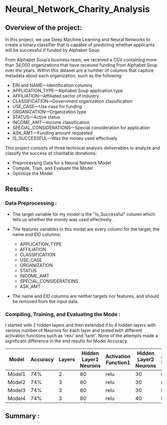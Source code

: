 # Neural_Network_Charity_Analysis

## Overview of the project:

In this project, we use Deep Machine Learning and Neural Networks to create a binary classifier that is capable of predicting whether applicants will be successful if funded by Alphabet Soup.

From Alphabet Soup’s business team, we received a CSV containing more than 34,000 organizations that have received funding from Alphabet Soup over the years. Within this dataset are a number of columns that capture metadata about each organization, such as the following:

-	EIN and NAME—Identification columns
-	APPLICATION_TYPE—Alphabet Soup application type
-	AFFILIATION—Affiliated sector of industry
-	CLASSIFICATION—Government organization classification
-	USE_CASE—Use case for funding
-	ORGANIZATION—Organization type
-	STATUS—Active status
-	INCOME_AMT—Income classification
-	SPECIAL_CONSIDERATIONS—Special consideration for application
-	ASK_AMT—Funding amount requested
-	IS_SUCCESSFUL—Was the money used effectively


This project consists of three technical analysis deliverables to analyze and classify the success of charitable donations:

- Preprocessing Data for a Neural Network Model
- Compile, Train, and Evaluate the Model
- Optimize the Model


## Results :

### Data Preprocessing :

-	The target variable for my model is the "Is_Successful" column which tells us whether the money was used effectively.
-	The features variables in this model are every column for the target, the name and EID columns:
       - APPLICATION_TYPE
       - AFFILIATION
       - CLASSIFICATION
       - USE_CASE
       - ORGANIZATION
       - STATUS
       - INCOME_AMT
       - SPECIAL_CONSIDERATIONS
       - ASK_AMT

-	The name and EID columns are neither targets nor features, and should be removed from the input data.


### Compiling, Training, and Evaluating the Mode :

I started with 2 hidden layers and then extended it to 4 hidden layers with various number of Neurons for each layer and tested with different activation functions such as 'relu' and 'tanh'. None of the attempts made a significant difference in the end results for Model Accuracy.

| Model | Accuracy | Layers | Hidden Layer1 Neurons | Activation Function1 | Hidden Layer2 Neurons | Activation Function2 | Hidden Layer3 Neurons | Activation Function3 | Hidden Layer4 Neurons | Activation Function4 
| --- | --- | --- | --- | --- | --- | --- | --- | --- | --- | --- |
| Model1 | 74% | 2 | 80 | relu | 30 | relu | - | - | - | - |
| Model2 | 74% | 3 | 80 | relu | 30 | relu | 20 | relu | - | - |
| Model3 | 74% | 3 | 80 | relu | 30 | tanh | 20 | tanh | - | - |
| Model4 | 74% | 3 | 80 | relu | 40 | tanh | 20 | tanh | 10 | tanh |
## Summary :
